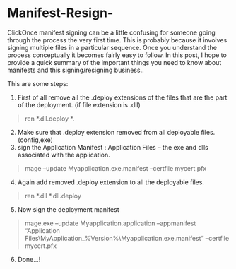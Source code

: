 # Manifest-Resign-
ClickOnce manifest signing can be a little confusing for someone going through the process the very first time. This is probably because it involves signing multiple files in a particular sequence. Once you understand the process conceptually it becomes fairly easy to follow. In this post, I hope to provide a quick summary of the important things you need to know about manifests and this signing/resigning business..

This are some steps:

1. First of all remove all the .deploy extensions of the files that are the part of the deployment.
  (if file extension is .dll)
  >ren *.dll.deploy *.
2. Make sure that .deploy extension removed from all deployable files.(config,exe)
3. sign the Application Manifest : Application Files – the exe and dlls associated with the application.
  > mage –update Myapplication.exe.manifest –certfile mycert.pfx 
4. Again add removed .deploy extension to all the deployable files.
 >ren *.dll *.dll.deploy
5. Now sign the deployment manifest 
  > mage.exe –update Myapplication.application –appmanifest “Application Files\MyApplication_%Version%\Myapplication.exe.manifest” –certfile mycert.pfx 
6. Done...!  
